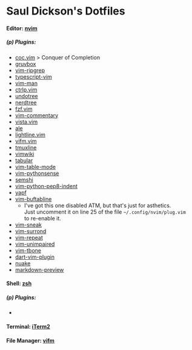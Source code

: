 # Saul Dickson's Dotfiles

#### Editor: [nvim](https://github.com/neovim/neovim)
##### (p) Plugins:
* [coc.vim](https:github.com/neoclide/coc.vim) > Conquer of Completion 
* [gruvbox](https://github.com/morhetz/gruvbox)
* [vim-ripgrep](https://github.com/jremmen/vim-ripgrep)
* [typescript-vim](https://github.com/leafgarland/typescript-vim)
* [vim-man](https://github.com/vim-utils/vim-man)
* [ctrlp.vim](https://github.com/ctrlpvim/ctrlp.vim)
* [undotree](https://github.com/mbbill/undotree)
* [nerdtree](https://github.com/preservim/nerdtree)
* [fzf.vim](https://github.com/junegunn/fzf.vim)
* [vim-commentary](https://github.com/tpope/vim-commentary)
* [vista.vim](https://github.com/liuchengxu/vista.vim)
* [ale](https://github.com/dense-analysis/ale)
* [lightline.vim](https://github.com/itchyny/lightline.vim)
* [vifm.vim](https://github.com/vifm/vifm.vim)
* [tmuxline](https://github.com/edkolev/tmuxline.vim)
* [vimwiki](https://github.com/vimwiki/vimwiki)
* [tabular](https://github.com/godlygeek/tabular)
* [vim-table-mode](https://github.com/dhruvasagar/vim-table-mode)
* [vim-pythonsense](https://github.com/jeetsukumaran/vim-pythonsense)
* [semshi](https://github.com/numirias/semshi)
* [vim-python-pep8-indent](https://github.com/Vimjas/vim-python-pep8-indent)
* [yapf](https://github.com/google/yapf)
* [vim-buftabline](https://github.com/ap/vim-buftabline)
    * I've got this one disabled ATM, but that's just for asthetics.  
      Just uncomment it on line 25 of the file `~/.config/nvim/plug.vim`  
      to re-enable it.
* [vim-sneak](https://github.com/justinmk/vim-sneak)
* [vim-surrond](https://github.com/tpope/vim-surround)
* [vim-repeat](https://github.com/tpope/vim-repeat)
* [vim-unimpaired](https://github.com/tpope/vim-unimpaired)
* [vim-tbone](https://github.com/tpope/vim-tbone)
* [dart-vim-plugin](https://github.com/dart-lang/dart-vim-plugin)
* [nuake](https://github.com/Lenovsky/nuake)
* [markdown-preview](https://github.com/iamcco/markdown-preview.nvim)

#### Shell: [zsh](http://zsh.sourceforge.net)
##### (p) Plugins:
*

#### Terminal: [iTerm2](https://github.com/gnachman/iTerm2)


#### File Manager: [vifm](https://github.com/vifm/vifm)

